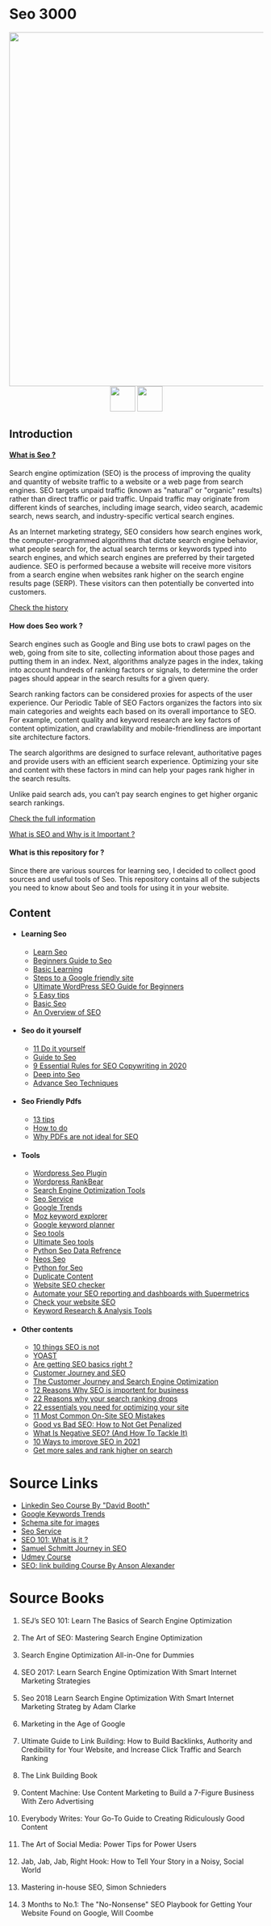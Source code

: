 # Seo 3000

<p align="center">
  <img src="https://github.com/amirhnajafiz/Seo3000/blob/master/seo.jpg" width=700 /><br />
  <img src="https://camo.githubusercontent.com/8b52e302122a31c683c4a9cf8e71d29cc8aba3ebb6a5ac7ae7818b5b14ba1c15/68747470733a2f2f6564656e742e6769746875622e696f2f537570657254696e7949636f6e732f696d616765732f7376672f676f6f676c652e737667" width=50 />
  <img src="https://camo.githubusercontent.com/79ff395e59e194893fea2c005c0c8157c8ee2fb0dde70ae7be6ce1cde044cde8/68747470733a2f2f6564656e742e6769746875622e696f2f537570657254696e7949636f6e732f696d616765732f7376672f676f6f676c655f706f6463617374732e737667" width=50 />
</p>

## Introduction
<h4><a href="https://www.googleadservices.com/pagead/aclk?sa=L&ai=DChcSEwiwo9GD3pPvAhULzXcKHTh-BUAYABAAGgJlZg&ohost=www.google.com&cid=CAESQeD253MtUXmiy4W7FNvwOxrlQ_51PBwljA6FkXK-cmGZb9-QriSX8bza5B--KXnZjxAWB7XloifNh5T13raHfj9i&sig=AOD64_3hN6OKYdT6aZdUjReLrK1VrxSMfg&q&adurl&ved=2ahUKEwjM5cqD3pPvAhVOPOwKHRltAjAQ0Qx6BAgHEAE">What is Seo ?</a></h4>
<p>
Search engine optimization (SEO) is the process of improving the quality and quantity of website traffic to a website or a web page from search engines. 
SEO targets unpaid traffic (known as "natural" or "organic" results) rather than direct traffic or paid traffic. 
Unpaid traffic may originate from different kinds of searches, including image search, video search, academic search, news search, and industry-specific vertical search engines.

As an Internet marketing strategy, SEO considers how search engines work, the computer-programmed algorithms that dictate search engine behavior, what people search for, the actual search terms or keywords typed into search engines, and which search engines are preferred by their targeted audience. SEO is performed because a website will receive more visitors from a search engine when websites rank higher on the search engine results page (SERP). These visitors can then potentially be converted into customers.
</p>

<a href="https://en.wikipedia.org/wiki/Search_engine_optimization#History">Check the history</a>

<h4>How does Seo work ?</h4>
<p>
Search engines such as Google and Bing use bots to crawl pages on the web, going from site to site, collecting information about those pages and putting them in an index. Next, algorithms analyze pages in the index, taking into account hundreds of ranking factors or signals, to determine the order pages should appear in the search results for a given query.

Search ranking factors can be considered proxies for aspects of the user experience. Our Periodic Table of SEO Factors organizes the factors into six main categories and weights each based on its overall importance to SEO. For example, content quality and keyword research are key factors of content optimization, and crawlability and mobile-friendliness are important site architecture factors.

The search algorithms are designed to surface relevant, authoritative pages and provide users with an efficient search experience. Optimizing your site and content with these factors in mind can help your pages rank higher in the search results.

Unlike paid search ads, you can’t pay search engines to get higher organic search rankings.
</p>

<a href="https://searchengineland.com/guide/what-is-seo">Check the full information</a>

<a href="https://digitalmarketinginstitute.com/blog/what-is-seo-and-why-is-it-important">What is SEO and Why is it Important ?</a>

<h4>What is this repository for ?</h4>
<p>
Since there are various sources for learning seo, I decided to collect good sources and useful tools of Seo.
This repository contains all of the subjects you need to know about Seo and tools for using it in your website.
</p>

## Content
  * #### Learning Seo
    * [Learn Seo](https://github.com/dwyl/learn-seo)
    * [Beginners Guide to Seo](https://moz.com/beginners-guide-to-seo)
    * [Basic Learning](https://www.simplilearn.com/digital-marketing/seo-basics-training-course?utm_source=google&utm_medium=cpc&utm_term=&utm_content=378783214504&utm_device=c&utm_campaign=Search-DigitalBusinessCluster-DM-DMDSA-ROW-Main-AllDevice-adgroup-Category&gclid=CjwKCAiAu8SABhAxEiwAsodSZMzaOVf6SiIUzwHJ72irAaRHk4PJEiY6GeWrY-y-IAvY6uGz2qzWYBoCIDoQAvD_BwE)
    * [Steps to a Google friendly site](https://support.google.com/webmasters/answer/40349?hl=en)
    * [Ultimate WordPress SEO Guide for Beginners](https://www.wpbeginner.com/wordpress-seo/)
    * [5 Easy tips](https://searchengineland.com/seo-simple-child-can-5-easy-steps-237473)
    * [Basic Seo](https://ahrefs.com/blog/seo-basics/)
    * [An Overview of SEO](https://www.bluehost.com/blog/an-overview-of-seo/?utm_source=google&utm_medium=genericsearch&gclid=CjwKCAjwgZuDBhBTEiwAXNofRMWTELURMGQmfTNIeGz8A-lD74BhiyfXBWjurpGFtCogGCtR0o7YghoClMkQAvD_BwE&gclsrc=aw.ds)
  * #### Seo do it yourself
    * [11 Do it yourself](https://www.practicalecommerce.com/10-do-it-yourself-seo-tips-to-save-money)
    * [Guide to Seo](https://neilpatel.com/blog/simple-guide-to-seo/)
    * [9 Essential Rules for SEO Copywriting in 2020](https://www.wordstream.com/blog/ws/2019/12/03/seo-copywriting)
    * [Deep into Seo](https://www.singlegrain.com/seo/effective-seo-techniques-that-work/)
    * [Advance Seo Techniques](https://neilpatel.com/blog/10-advanced-seo-techniques-thatll-double-your-search-traffic/)
  * #### Seo Friendly Pdfs
    * [13 tips](https://www.searchenginejournal.com/pdf-seo-best-practices/59975/)
    * [How to do](https://www.contentkingapp.com/academy/seo-optimize-your-pdf-files/)
    * [Why PDFs are not ideal for SEO](https://blog.marketmuse.com/why-pdfs-are-not-ideal-for-seo/)
  * #### Tools
    * [Wordpress Seo Plugin](https://wordpress.org/plugins/wordpress-seo/)
    * [Wordpress RankBear](https://rankbear.com/?gclid=CjwKCAiAr6-ABhAfEiwADO4sfan1aAA7DGPpOHD3VbW9RRW75ACAoFBlQBiwsWCVSbd0MQy6sMrNBhoCW0EQAvD_BwE)
    * [Search Engine Optimization Tools](https://www.capterra.com/sem-compare/seo-software?gclid=CjwKCAiA6aSABhApEiwA6Cbm_4sAAAb5g8rHUveINIgycRPV58lmSCj0pzSWDhk5NAgUHofw-JONRBoCHJ4QAvD_BwE)
    * [Seo Service](https://seosherpa.com/services/?utm_source=google&utm_medium=cpc&utm_campaign=adwords_express&utm_term=&utm_content=The_leaders_in_Dubai_SEO&gclid=Cj0KCQiA0rSABhDlARIsAJtjfCcidOJUk9kmGCYSTps2eN4zzM94aCAdjI2t-dkNBcmVA4jZYWXzomYaAsFcEALw_wcB)
    * [Google Trends](https://trends.google.com/trends/)
    * [Moz keyword explorer](https://moz.com/explorer)
    * [Google keyword planner](http://adwords.google.com/keywordplanner)
    * [Seo tools](https://www.verbolia.com/seo-tools/?utm_term=%2Bbest%20%2Bseo%20%2Btools&utm_campaign=Search+-+Generic&utm_source=adwords&utm_medium=ppc&hsa_acc=5582735397&hsa_cam=11693895249&hsa_grp=116383019969&hsa_ad=481998358011&hsa_src=g&hsa_tgt=kwd-21454981279&hsa_kw=%2Bbest%20%2Bseo%20%2Btools&hsa_mt=b&hsa_net=adwords&hsa_ver=3&gclid=Cj0KCQiAmL-ABhDFARIsAKywVafRc0rfQ6myyv5Nxa-qPtsQIDz0Ld1_-2Fsf9uGSAEEJjoazEfuDTUaAmXQEALw_wcB)
    * [Ultimate Seo tools](https://seranking.com/ultimate-seo-tools.html?sou1=Adw&gr1=Search_616700562&tg1=New&kw1=best%20seo%20tool&gclid=Cj0KCQiAmL-ABhDFARIsAKywVaefoZhd_lDeLDGhLvnCtt_svFsKYz6Pjwfrs5Q5yGLEjFfxrohSV74aAqbjEALw_wcB)
    * [Python Seo Data Refrence](https://www.searchenginejournal.com/python-seo-data-reference-guide/287927/#close)
    * [Neos Seo](https://github.com/neos/neos-seo)
    * [Python for Seo](https://www.jcchouinard.com/python-for-seo/)
    * [Duplicate Content](https://yoast.com/duplicate-content/)
    * [Website SEO checker](https://www.semrush.com/lp/site-audit-new/en/?kw=%2Bseo%20%2Bsite%20%2Breport&cmp=WW_SRCH_Site_Audit_EN&label=site_audit&Network=g&Device=c&utm_content=455422558317&kwid=kwd-38285303472&cmpid=10803399811&agpid=113197629344&BU=Core&extid=&adpos=&gclid=CjwKCAiAjeSABhAPEiwAqfxURRKFQvjhM1oz3FhtqsoG-JzMiZ1I9OIFW11RnYL0kAoCuz3p7C_kWxoCtocQAvD_BwE)
    * [Automate your SEO reporting and dashboards with Supermetrics](https://supermetrics.com/seo?utm_source=google&utm_medium=cpc&utm_campaign=searchremarketing&utm_adgroup=seo&utm_category=adw-retargeting&utm_term=seo&location=&gclid=CjwKCAjwxuuCBhATEiwAIIIz0fugraPMiMTVS5_Nv2NJUm-lkNKx2jslq7g4SMR6TZ0UE0IPrKpG5hoCZnYQAvD_BwE)
    * [Check your website SEO](https://web.dev/measure/?gclid=CjwKCAjwu5CDBhB9EiwA0w6sLUmhN6YJvbxQmpOCJVAs3v20ou5ZwUiZnpkIwCce4ZO6GowMO8P2gxoCzRsQAvD_BwE)
    * [Keyword Research & Analysis Tools](https://www.similarweb.com/corp/marketing/keyword-research/?utm_source=adwords&utm_medium=paid&utm_content=seotool&utm_campaign=gs_seotool_europe_dsk_nt&gclid=CjwKCAjw3pWDBhB3EiwAV1c5rDGvcuvqZNtIljJdxTwP6WMhYLlI3v5qBm1V_gnfjGnQAlrgKhUFjBoCGRAQAvD_BwE)
  * #### Other contents
    * [10 things SEO is not](https://infomedia.com/blog/10-things-seo-is-not/)
    * [YOAST](https://yoast.com/)
    * [Are getting SEO basics right ?](https://www.semrush.com/blog/seo-basics)
    * [Customer Journey and SEO](https://www.searchenginejournal.com/customer-journey-seo/351938/)
    * [The Customer Journey and Search Engine Optimization](https://seoforgrowth.com/customer-journey-seo/)
    * [12 Reasons Why SEO is importent for business](https://www.searchenginejournal.com/why-seo-is-important-for-business/248101/)
    * [22 Reasons why your search ranking drops](https://www.searchenginejournal.com/why-search-rankings-traffic-drop/264617/)
    * [22 essentials you need for optimizing your site](https://www.searchenginewatch.com/2016/01/21/seo-basics-22-essentials-you-need-for-optimizing-your-site/)
    * [11 Most Common On-Site SEO Mistakes](https://www.semrush.com/blog/semrush-study-on-site-seo-issues/?kw=&cmp=EE_SRCH_DSA_Blog_Core_BU_EN&label=dsa_pagefeed&Network=g&Device=c&utm_content=484311153250&kwid=dsa-1057183196355&cmpid=11776420745&agpid=113999302226&BU=Core&extid=167385106020&adpos=&gclid=CjwKCAjw6fCCBhBNEiwAem5SOz6tfLpKuK9fihFdf4d-XUokqUm8bF-u_TsGe72bmO5poNQc-VBhZRoCWwoQAvD_BwE)
    * [Good vs Bad SEO: How to Not Get Penalized](https://www.spiralytics.com/blog/good-vs-bad-seo-not-get-penalized/)
    * [What Is Negative SEO? (And How To Tackle It)](https://www.semrush.com/blog/what-is-negative-seo/?kw=&cmp=EE_SRCH_DSA_Blog_Core_BU_EN&label=dsa_pagefeed&Network=g&Device=c&utm_content=484308653496&kwid=dsa-1053501807827&cmpid=11776420745&agpid=113999312786&BU=Core&extid=167385869633&adpos=&gclid=CjwKCAjwr_uCBhAFEiwAX8YJgemOZwJpe1hhebfvvoEf10CuJsQpN7jyvHH8fFaBH9ySbHa69ToyEhoCxp0QAvD_BwE)
    * [10 Ways to improve SEO in 2021](https://www.semrush.com/blog/improve-seo/?kw=&cmp=EE_SRCH_DSA_Blog_Core_BU_EN&label=dsa_pagefeed&Network=g&Device=c&utm_content=484308655416&kwid=aud-298650603765:dsa-1053501806547&cmpid=11776420745&agpid=113999315266&BU=Core&extid=167385869672&adpos=&gclid=Cj0KCQjw9YWDBhDyARIsADt6sGaigE_F04Wof-nuRgIRRqSDSAjHjl6r-19Am2qARkMy0KnM4-TxuAEaArZwEALw_wcB)
    * [Get more sales and rank higher on search](https://www.brandpush.co/?utm_source=GoogleAds&utm_medium=Search&utm_campaign=BP%20-%20Search%20CPA&utm_term=SEO&utm_content=Responsive%20Ad&campaignid=12047018827&adgroupid=116408986539&adid=490886406941&gclid=Cj0KCQjwmIuDBhDXARIsAFITC_79JrL4w5Sq3KvETAMLRPHA8WBl1YLHX9qrxmaAroQH3w8Uc1-D50gaArSoEALw_wcB)

# Source Links
<ul>
  <li><a href="https://www.linkedin.com/learning-login/share?forceAccount=false&redirect=https%3A%2F%2Fwww.linkedin.com%2Flearning%2Fseo-foundations-2%3Ftrk%3Dshare_ent_url%26shareId%3D934094eb-7823-4abd-8e88-6722975e2040" target="blank"> Linkedin Seo Course By "David Booth" </a></li>
  <li><a href="https://trends.google.com/trends/explore" target="blank"> Google Keywords Trends </a></li>
  <li><a href="https://schema.org/docs/schemas.html" target="blank"> Schema site for images </a></li>
  <li><a href="https://www.searchberg.com/?gclid=Cj0KCQiAmfmABhCHARIsACwPRABxnolCkp9OwQrP2lmy5eVcN7hb7ht7Nvebf8wAog1wHUg3qQMIo4QaAgahEALw_wcB" target="blank"> Seo Service </a></li>
  <li><a href="https://moz.com/beginners-guide-to-seo/why-search-engine-marketing-is-necessary" target="blank"> SEO 101: What is it ? </a></li>
  <li><a href="https://samuelschmitt.com/beginner-journey-into-seo/" target="blank"> Samuel Schmitt Journey in SEO </a></li>
  <li><a href="https://www.udemy.com/courses/marketing/search-engine-optimization/" target="blank"> Udmey Course </a></li>
  <li><a href="https://www.linkedin.com/learning/seo-link-building" target="blank"> SEO: link building Course By Anson Alexander </a></li>
</ul>

# Source Books
<ol>
 <li> SEJ’s SEO 101: Learn The Basics of Search Engine Optimization</li><br />
 <li> The Art of SEO: Mastering Search Engine Optimization</li><br />
 <li> Search Engine Optimization All-in-One for Dummies</li><br />
 <li> SEO 2017: Learn Search Engine Optimization With Smart Internet Marketing Strategies</li><br />
 <li> Seo 2018 Learn Search Engine Optimization With Smart Internet Marketing Strateg by Adam Clarke</li><br />
 <li> Marketing in the Age of Google</li><br />
 <li> Ultimate Guide to Link Building: How to Build Backlinks, Authority and Credibility for Your Website, and Increase Click Traffic and Search Ranking</li><br />
 <li> The Link Building Book</li><br />
 <li> Content Machine: Use Content Marketing to Build a 7-Figure Business With Zero Advertising</li><br />
 <li> Everybody Writes: Your Go-To Guide to Creating Ridiculously Good Content</li><br />
 <li> The Art of Social Media: Power Tips for Power Users</li><br />
 <li> Jab, Jab, Jab, Right Hook: How to Tell Your Story in a Noisy, Social World</li><br />
 <li>Mastering in-house SEO, Simon Schnieders</li><br />
 <li>3 Months to No.1: The "No-Nonsense" SEO Playbook for Getting Your Website Found on Google, Will Coombe</li><br />
</ol>
